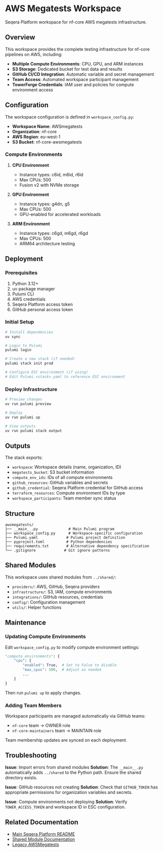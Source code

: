 # AWS Megatests Workspace

Seqera Platform workspace for nf-core AWS megatests infrastructure.

## Overview

This workspace provides the complete testing infrastructure for nf-core pipelines on AWS, including:

- **Multiple Compute Environments**: CPU, GPU, and ARM instances
- **S3 Storage**: Dedicated bucket for test data and results
- **GitHub CI/CD Integration**: Automatic variable and secret management
- **Team Access**: Automated workspace participant management
- **TowerForge Credentials**: IAM user and policies for compute environment access

## Configuration

The workspace configuration is defined in `workspace_config.py`:

- **Workspace Name**: AWSmegatests
- **Organization**: nf-core
- **AWS Region**: eu-west-1
- **S3 Bucket**: nf-core-awsmegatests

### Compute Environments

1. **CPU Environment**
   - Instance types: c6id, m6id, r6id
   - Max CPUs: 500
   - Fusion v2 with NVMe storage

2. **GPU Environment**
   - Instance types: g4dn, g5
   - Max CPUs: 500
   - GPU-enabled for accelerated workloads

3. **ARM Environment**
   - Instance types: c6gd, m6gd, r6gd
   - Max CPUs: 500
   - ARM64 architecture testing

## Deployment

### Prerequisites

1. Python 3.12+
2. uv package manager
3. Pulumi CLI
4. AWS credentials
5. Seqera Platform access token
6. GitHub personal access token

### Initial Setup

```bash
# Install dependencies
uv sync

# Login to Pulumi
pulumi login

# Create a new stack (if needed)
pulumi stack init prod

# Configure ESC environment (if using)
# Edit Pulumi.<stack>.yaml to reference ESC environment
```

### Deploy Infrastructure

```bash
# Preview changes
uv run pulumi preview

# Deploy
uv run pulumi up

# View outputs
uv run pulumi stack output
```

## Outputs

The stack exports:

- `workspace`: Workspace details (name, organization, ID)
- `megatests_bucket`: S3 bucket information
- `compute_env_ids`: IDs of all compute environments
- `github_resources`: GitHub variables and secrets
- `github_credential`: Seqera Platform credential for GitHub access
- `terraform_resources`: Compute environment IDs by type
- `workspace_participants`: Team member sync status

## Structure

```
awsmegatests/
├── __main__.py              # Main Pulumi program
├── workspace_config.py      # Workspace-specific configuration
├── Pulumi.yaml             # Pulumi project definition
├── pyproject.toml          # Python dependencies
├── requirements.txt        # Alternative dependency specification
└── .gitignore             # Git ignore patterns
```

## Shared Modules

This workspace uses shared modules from `../shared/`:
- `providers/`: AWS, GitHub, Seqera providers
- `infrastructure/`: S3, IAM, compute environments
- `integrations/`: GitHub resources, credentials
- `config/`: Configuration management
- `utils/`: Helper functions

## Maintenance

### Updating Compute Environments

Edit `workspace_config.py` to modify compute environment settings:

```python
"compute_environments": {
    "cpu": {
        "enabled": True,  # Set to False to disable
        "max_cpus": 500,  # Adjust as needed
        ...
    }
}
```

Then run `pulumi up` to apply changes.

### Adding Team Members

Workspace participants are managed automatically via GitHub teams:
- `nf-core` team → OWNER role
- `nf-core-maintainers` team → MAINTAIN role

Team membership updates are synced on each deployment.

## Troubleshooting

**Issue**: Import errors from shared modules
**Solution**: The `__main__.py` automatically adds `../shared` to the Python path. Ensure the shared directory exists.

**Issue**: GitHub resources not creating
**Solution**: Check that `GITHUB_TOKEN` has appropriate permissions for organization variables and secrets.

**Issue**: Compute environments not deploying
**Solution**: Verify `TOWER_ACCESS_TOKEN` and workspace ID in ESC configuration.

## Related Documentation

- [Main Seqera Platform README](../README.md)
- [Shared Module Documentation](../shared/README.md)
- [Legacy AWSMegatests](../../AWSMegatests/CLAUDE.md)
